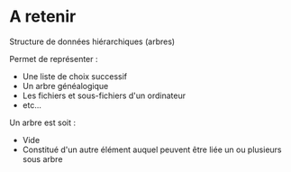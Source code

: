 # A retenir

Structure de données hiérarchiques (arbres)

Permet de représenter : 
- Une liste de choix successif 
- Un arbre généalogique
- Les fichiers et sous-fichiers d'un ordinateur
- etc...

Un arbre est soit :
- Vide 
- Constitué d'un autre élément auquel peuvent être liée un ou plusieurs sous arbre
